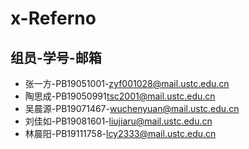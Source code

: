 # x-Referno

## 组员-学号-邮箱

* 张一方-PB19051001-<zyf001028@mail.ustc.edu.cn>
* 陶思成-PB19050991<tsc2001@mail.ustc.edu.cn>
* 吴晨源-PB19071467-<wuchenyuan@mail.ustc.edu.cn>
* 刘佳如-PB19081601-<liujiaru@mail.ustc.edu.cn>
* 林晨阳-PB19111758-<lcy2333@mail.ustc.edu.cn>
